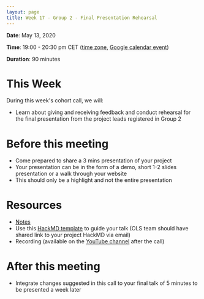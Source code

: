 ```yaml
---
layout: page
title: Week 17 - Group 2 - Final Presentation Rehearsal
---
```


**Date**: May 13, 2020

**Time**: 19:00 - 20:30 pm CET ([time zone](https://arewemeetingyet.com/Berlin/2020-05-13/19:00/OLS-1%20Cohort%20Call%20(Week%2017)), [Google calendar event](https://calendar.google.com/event?action=TEMPLATE&tmeid=Xzg5MzNjY2E0ODkyazJiYTU4NHBqYWI5azcwbzQ2YjlwNzByajBiOW03MTJqOGMxbTZkMmo0Z2kxNm8gYWd0cXA1Z2NyNXYycHBnNm5hZmtzMDlxbWNAZw&tmsrc=agtqp5gcr5v2ppg6nafks09qmc%40group.calendar.google.com))

**Duration**: 90 minutes

# This Week

During this week's cohort call, we will:
- Learn about giving and receiving feedback and conduct rehearsal for the final presentation from the project leads registered in Group 2 

# Before this meeting
- Come prepared to share a 3 mins presentation of your project 
- Your presentation can be in the form of a demo, short 1-2 slides presentation or a walk through your website
- This should only be a highlight and not the entire presentation

# Resources
- [Notes](https://docs.google.com/document/d/1PG3jXV1A9OjFR1EEZ0rNafbD-oJdp3R4rGL2VzPbAaA/edit?usp=sharing)
- Use this [HackMD template](https://hackmd.io/@malvikasharan/BJqVPw5wL) to guide your talk (OLS team should have shared link to your project HackMD via email)
- Recording (available on the [YouTube channel](https://www.youtube.com/channel/UCs12-ZgnDJOWIWN3Vo1XHXA/) after the call)

# After this meeting
- Integrate changes suggested in this call to your final talk of 5 minutes to be presented a week later
